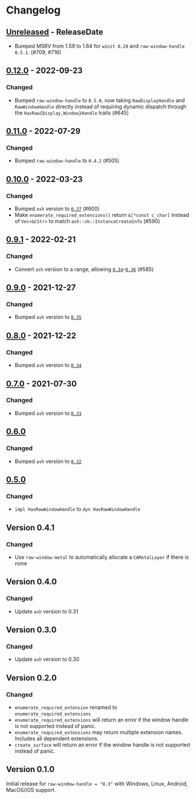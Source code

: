 # Changelog

## [Unreleased] - ReleaseDate

- Bumped MSRV from 1.59 to 1.64 for `winit 0.28` and `raw-window-handle 0.5.1`. (#709, #716)

## [0.12.0] - 2022-09-23

### Changed

- Bumped `raw-window-handle` to `0.5.0`, now taking `RawDisplayHandle` and `RawWindowHandle` directly
  instead of requiring dynamic dispatch through the `HasRaw{Display,Window}Handle` traits (#645)

## [0.11.0] - 2022-07-29

### Changed

- Bumped `raw-window-handle` to `0.4.2` (#505)

## [0.10.0] - 2022-03-23

### Changed

- Bumped `ash` version to [`0.37`](https://github.com/ash-rs/ash/releases/tag/0.37.0) (#600)
- Make `enumerate_required_extensions()` return `&[*const c_char]` instead of `Vec<&CStr>` to match `ash::vk::InstanceCreateInfo` (#590)

## [0.9.1] - 2022-02-21

### Changed

- Convert `ash` version to a range, allowing [`0.34`](https://github.com/ash-rs/ash/releases/tag/0.34.0)-[`0.36`](https://github.com/ash-rs/ash/releases/tag/0.36.0) (#585)

## [0.9.0] - 2021-12-27

### Changed

- Bumped `ash` version to [`0.35`](https://github.com/ash-rs/ash/releases/tag/0.35.0)

## [0.8.0] - 2021-12-22

### Changed

- Bumped `ash` version to [`0.34`](https://github.com/ash-rs/ash/releases/tag/0.34.0)

## [0.7.0] - 2021-07-30

### Changed

- Bumped `ash` version to [`0.33`](https://github.com/ash-rs/ash/releases/tag/0.33.0)

## [0.6.0]

### Changed

- Bumped `ash` version to [`0.32`](https://github.com/ash-rs/ash/releases/tag/0.32.0)

## [0.5.0]

### Changed
- `impl HasRawWindowHandle` to `dyn HasRawWindowHandle`

## Version 0.4.1

### Changed
- Use `raw-window-metal` to automatically allocate a `CAMetalLayer` if there is none

## Version 0.4.0

### Changed
- Update `ash` version to 0.31

## Version 0.3.0

### Changed
- Update `ash` version to 0.30

## Version 0.2.0

### Changed
- `enumerate_required_extension` renamed to `enumerate_required_extensions`
- `enumerate_required_extensions` will return an error if the window handle is not supported instead of panic.
- `enumerate_required_extensions` may return multiple extension names. Includes all dependent extensions.
- `create_surface` will return an error if the window handle is not supported instead of panic.

## Version 0.1.0
Initial release for `raw-window-handle = "0.3"` with Windows, Linux, Android, MacOS/iOS support.

[Unreleased]: https://github.com/ash-rs/ash/compare/ash-window-0.12.0...HEAD
[0.12.0]: https://github.com/ash-rs/ash/releases/tag/ash-window-0.12.0
[0.11.0]: https://github.com/ash-rs/ash/releases/tag/ash-window-0.11.0
[0.10.0]: https://github.com/ash-rs/ash/releases/tag/ash-window-0.10.0
[0.9.1]: https://github.com/ash-rs/ash/releases/tag/ash-window-0.9.1
[0.9.0]: https://github.com/ash-rs/ash/releases/tag/ash-window-0.9.0
[0.8.0]: https://github.com/ash-rs/ash/releases/tag/ash-window-0.8.0
[0.7.0]: https://github.com/ash-rs/ash/releases/tag/ash-window-0.7.0
[0.6.0]: https://github.com/ash-rs/ash/releases/tag/ash-window-0.6.0
[0.5.0]: https://github.com/ash-rs/ash/releases/tag/ash-window-0.5.0
